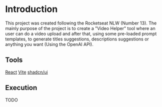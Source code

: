# Introduction

This project was created following the Rocketseat NLW (Number 13). The mainly purpose of the project is to create a "Video Helper" tool where an user can do a video upload and after that, using some pre-loaded prompt templates, to generate titles suggestions, descriptions suggestions or anything you want (Using the OpenAI API).

## Tools

[React](https://react.dev/)
[Vite](https://vitejs.dev/)
[shadcn/ui](https://ui.shadcn.com/)

## Execution

TODO

